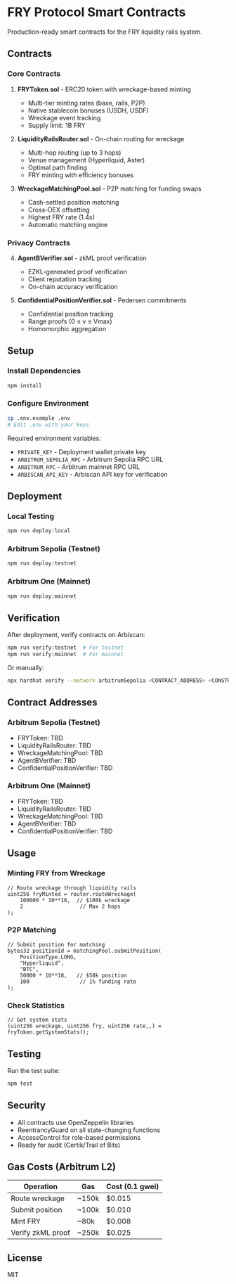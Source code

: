 # FRY Protocol Smart Contracts

Production-ready smart contracts for the FRY liquidity rails system.

## Contracts

### Core Contracts

1. **FRYToken.sol** - ERC20 token with wreckage-based minting
   - Multi-tier minting rates (base, rails, P2P)
   - Native stablecoin bonuses (USDH, USDF)
   - Wreckage event tracking
   - Supply limit: 1B FRY

2. **LiquidityRailsRouter.sol** - On-chain routing for wreckage
   - Multi-hop routing (up to 3 hops)
   - Venue management (Hyperliquid, Aster)
   - Optimal path finding
   - FRY minting with efficiency bonuses

3. **WreckageMatchingPool.sol** - P2P matching for funding swaps
   - Cash-settled position matching
   - Cross-DEX offsetting
   - Highest FRY rate (1.4x)
   - Automatic matching engine

### Privacy Contracts

4. **AgentBVerifier.sol** - zkML proof verification
   - EZKL-generated proof verification
   - Client reputation tracking
   - On-chain accuracy verification

5. **ConfidentialPositionVerifier.sol** - Pedersen commitments
   - Confidential position tracking
   - Range proofs (0 ≤ v ≤ Vmax)
   - Homomorphic aggregation

## Setup

### Install Dependencies

```bash
npm install
```

### Configure Environment

```bash
cp .env.example .env
# Edit .env with your keys
```

Required environment variables:
- `PRIVATE_KEY` - Deployment wallet private key
- `ARBITRUM_SEPOLIA_RPC` - Arbitrum Sepolia RPC URL
- `ARBITRUM_RPC` - Arbitrum mainnet RPC URL
- `ARBISCAN_API_KEY` - Arbiscan API key for verification

## Deployment

### Local Testing

```bash
npm run deploy:local
```

### Arbitrum Sepolia (Testnet)

```bash
npm run deploy:testnet
```

### Arbitrum One (Mainnet)

```bash
npm run deploy:mainnet
```

## Verification

After deployment, verify contracts on Arbiscan:

```bash
npm run verify:testnet  # For testnet
npm run verify:mainnet  # For mainnet
```

Or manually:

```bash
npx hardhat verify --network arbitrumSepolia <CONTRACT_ADDRESS> <CONSTRUCTOR_ARGS>
```

## Contract Addresses

### Arbitrum Sepolia (Testnet)
- FRYToken: TBD
- LiquidityRailsRouter: TBD
- WreckageMatchingPool: TBD
- AgentBVerifier: TBD
- ConfidentialPositionVerifier: TBD

### Arbitrum One (Mainnet)
- FRYToken: TBD
- LiquidityRailsRouter: TBD
- WreckageMatchingPool: TBD
- AgentBVerifier: TBD
- ConfidentialPositionVerifier: TBD

## Usage

### Minting FRY from Wreckage

```solidity
// Route wreckage through liquidity rails
uint256 fryMinted = router.routeWreckage(
    100000 * 10**18,  // $100k wreckage
    2                  // Max 2 hops
);
```

### P2P Matching

```solidity
// Submit position for matching
bytes32 positionId = matchingPool.submitPosition(
    PositionType.LONG,
    "Hyperliquid",
    "BTC",
    50000 * 10**18,   // $50k position
    100                // 1% funding rate
);
```

### Check Statistics

```solidity
// Get system stats
(uint256 wreckage, uint256 fry, uint256 rate,,) = fryToken.getSystemStats();
```

## Testing

Run the test suite:

```bash
npm test
```

## Security

- All contracts use OpenZeppelin libraries
- ReentrancyGuard on all state-changing functions
- AccessControl for role-based permissions
- Ready for audit (Certik/Trail of Bits)

## Gas Costs (Arbitrum L2)

| Operation | Gas | Cost (0.1 gwei) |
|-----------|-----|-----------------|
| Route wreckage | ~150k | $0.015 |
| Submit position | ~100k | $0.010 |
| Mint FRY | ~80k | $0.008 |
| Verify zkML proof | ~250k | $0.025 |

## License

MIT
